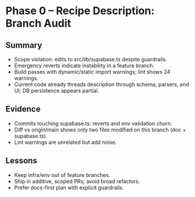 # Phase 0 – Recipe Description: Branch Audit

## Summary

- Scope violation: edits to src/lib/supabase.ts despite guardrails.
- Emergency reverts indicate instability in a feature branch.
- Build passes with dynamic/static import warnings; lint shows 24 warnings.
- Current code already threads description through schema, parsers, and UI; DB persistence appears partial.

## Evidence

- Commits touching supabase.ts: reverts and env validation churn.
- Diff vs origin/main shows only two files modified on this branch (doc + supabase.ts).
- Lint warnings are unrelated but add noise.

## Lessons

- Keep infra/env out of feature branches.
- Ship in additive, scoped PRs; avoid broad refactors.
- Prefer docs-first plan with explicit guardrails.

